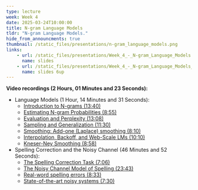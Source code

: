 ```yaml
---
type: lecture
week: Week 4
date: 2025-03-24T10:00:00
title: N-gram Language Models
tldr: "N-gram Language Models."
hide_from_announcments: true
thumbnail: /static_files/presentations/n-gram_language_models.png
links: 
    - url: /static_files/presentations/Week_4_-_N-gram_Language_Models.pdf
      name: slides
    - url: /static_files/presentations/Week_4_-_N-gram_Language_Models_6up.pdf
      name: slides 6up
---
```

**Video recordings (2 Hours, 01 Minutes and 23 Seconds):**
- Language Models (1 Hour, 14 Minutes and 31 Seconds):
    - [Introduction to N-grams (13:40)](https://youtu.be/LT0Ksr4W1C0)
    - [Estimating N-gram Probabilities (8:55)](https://youtu.be/7O7DOiqhvt4)
    - [Evaluation and Perplexity (13:08)](https://youtu.be/blk3GX62XjA)
    - [Sampling and Generalization (11:30)](https://youtu.be/AKCFwxj-XTQ)
    - [Smoothing: Add-one (Laplace) smoothing (8:10)](https://youtu.be/yZ9MCbMe2Ws)
    - [Interpolation, Backoff, and Web-Scale LMs (10:10)](https://youtu.be/FZFE4d7iHiA)
    - [Kneser-Ney Smoothing (8:58)](https://youtu.be/uptdq8Fa-aE)
- Spelling Correction and the Noisy Channel (46 Minutes and 52 Seconds):
    - [The Spelling Correction Task (7:06)](https://youtu.be/_jJ1aCOoGwo)
    - [The Noisy Channel Model of Spelling (23:43)](https://youtu.be/QADhN6RaRwk)
    - [Real-word spelling errors (8:33)](https://youtu.be/uexAaSZZ5Zg)
    - [State-of-the-art noisy systems (7:30)](https://youtu.be/oVUa8AwYTno)
